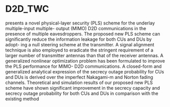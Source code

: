 # D2D_TWC
presents a novel physical-layer
security (PLS) scheme for the underlay multiple-input multiple-
output (MIMO) D2D communications in the presence of multiple
eavesdroppers. The proposed new PLS scheme can significantly
reduce the information leakage for both CUs and DUs by adopt-
ing a null steering scheme at the transmitter. A signal alignment
technique is also employed to eradicate the stringent requirement
of a larger number of transmitter antennas than that of the
receiver antennas. A generalized nonlinear optimization problem
has been formulated to improve the PLS performance for MIMO-
D2D communications. A closed-form and generalized analytical
expression of the secrecy outage probability for CUs and DUs
is derived over the imperfect Nakagami-m and Norton fading
channels. Theoretical and simulation results of our proposed new
PLS scheme have shown significant improvement in the secrecy
capacity and secrecy outage probability for both CUs and DUs
in comparison with the existing method
